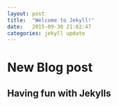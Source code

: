 ```yaml
---
layout: post
title:  "Welcome to Jekyll!"
date:   2015-09-30 21:02:47
categories: jekyll update
---
```

# New Blog post

## Having fun with Jekylls
 
